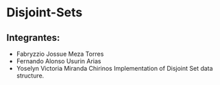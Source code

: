 # Disjoint-Sets
## Integrantes:
- Fabryzzio Jossue Meza Torres
- Fernando Alonso Usurin Arias
- Yoselyn Victoria Miranda Chirinos
Implementation of Disjoint Set data structure.

